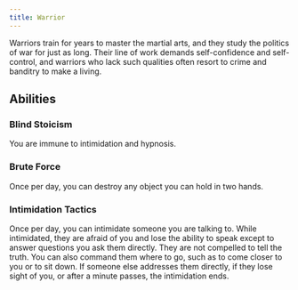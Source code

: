```yaml
---
title: Warrior
---
```


Warriors train for years to master the martial arts, and they study the politics of war for just as long. Their line of work demands self-confidence and self-control, and warriors who lack such qualities often resort to crime and banditry to make a living.

## Abilities

### Blind Stoicism

You are immune to intimidation and hypnosis.

### Brute Force

Once per day, you can destroy any object you can hold in two hands.

### Intimidation Tactics

Once per day, you can intimidate someone you are talking to. While intimidated, they are afraid of you and lose the ability to speak except to answer questions you ask them directly. They are not compelled to tell the truth. You can also command them where to go, such as to come closer to you or to sit down. If someone else addresses them directly, if they lose sight of you, or after a minute passes, the intimidation ends.
